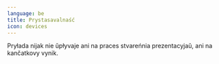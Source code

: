 ```yaml
---
language: be
title: Prystasavalnaść
icon: devices
---
```


Pryłada nijak nie ŭpłyvaje ani na praces stvareńnia prezentacyjaŭ, ani na kančatkovy vynik.
